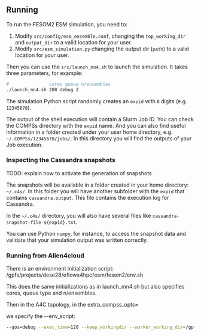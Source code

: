 

## Running

To run the FESOM2 ESM simulation, you need to:

1. Modify `src/config/esm_ensemble.conf`,
   changing the `top_working_dir` and `output_dir` to a valid
   location for your user.
2. Modify `src/esm_simulation.py`
   changing the output dir (`path`) to a valid location for
   your user.

Then you can use the `src/launch_mn4.sh` to launch the simulation.
It takes three parameters, for example:

```bash
#               cores queue n/ensembles
./launch_mn4.sh 288 debug 2
```

The simulation Python script randomly creates an `expid` with
`8` digits (e.g. `12345678`).

The output of the shell execution  will contain a Slurm Job ID.
You can check the COMPSs directory with the `expid` name. And
you can also find useful information in a folder created under
your user home directory, e.g. `~/.COMPSs/12345678/jobs/`.
In this directory you will find the outputs of your Job execution.

### Inspecting the Cassandra snapshots

TODO: explain how to activate the generation of snapshots

The snapshots will be available in a folder created in your
home directory: `~/.c4s/`. In this folder you will have another
subfolder with the `expid` that contains `cassandra.output`.
This file contains the execution log for Cassandra.

In the `~/.c4s/` directory, you will also have several files
like `cassandra-snapshot-file-${expid}.txt`.

You can use Python `numpy`, for instance, to access the snapshot
data and validate that your simulation output was written correctly.

### Running from Alien4cloud
There is an environment initialization script:
/gpfs/projects/dese28/eflows4hpc/esm/fesom2/env.sh

This does the same initializations as in launch_mn4.sh but also specifies cores, queue type and n/ensembles. 

Then in the A4C topology, in the extra_compss_opts= 

we specify the --env_script:

```bash
--qos=debug --exec_time=120 --keep_workingdir --worker_working_dir=/gpfs/projects/dese28/eflows4hpc/esm/fesom2/src --worker_in_master_cpus=48 --num_nodes=3 --pythonpath=/gpfs/projects/dese28/eflows4hpc/esm/fesom2/src:/apps/HECUBA/2.1_intel/compss --env_script=/gpfs/projects/dese28/eflows4hpc/esm/fesom2/env.sh --storage_props=/gpfs/projects/dese28/eflows4hpc/esm/fesom2/src/hecuba_lib/storage_props.cfg --storage_home=/apps/HECUBA/2.1_intel/compss
```


